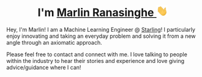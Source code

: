 <h1 align="center">I'm <a href="https://www.linkedin.com/in/marlin-ranasinghe/">Marlin Ranasinghe <a><img src="https://raw.githubusercontent.com/ABSphreak/ABSphreak/master/gifs/Hi.gif" width="30px"></h1>

Hey, I'm Marlin! I am a Machine Learning Engineer @ [Starling](https://github.com/starlingbank)! I particularly enjoy innovating and taking an everyday problem and solving it from a new angle through an axiomatic approach.

Please feel free to contact and connect with me. I love talking to people within the industry to hear their stories and experience and love giving advice/guidance where I can!

<!--
**MarlzRana/MarlzRana** is a ✨ _special_ ✨ repository because its `README.md` (this file) appears on your GitHub profile.

Here are some ideas to get you started:

- 🔭 I’m currently working on ...
- 🌱 I’m currently learning ...
- 👯 I’m looking to collaborate on ...
- 🤔 I’m looking for help with ...
- 💬 Ask me about ...
- 📫 How to reach me: ...
- 😄 Pronouns: ...
- ⚡ Fun fact: ...
-->
